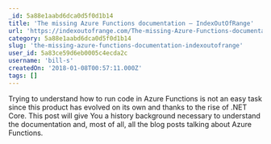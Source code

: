 ```yaml
---
_id: 5a88e1aabd6dca0d5f0d1b14
title: 'The missing Azure Functions documentation – IndexOutOfRange'
url: 'https://indexoutofrange.com/The-missing-Azure-Functions-documentation/'
category: 5a88e1aabd6dca0d5f0d1b14
slug: 'the-missing-azure-functions-documentation-indexoutofrange'
user_id: 5a83ce59d6eb0005c4ecda2c
username: 'bill-s'
createdOn: '2018-01-08T00:57:11.000Z'
tags: []
---
```


Trying to understand how to run code in Azure Functions is not an easy task since this product has evolved on its own and thanks to the rise of .NET Core. This post will give You a history background necessary to understand the documentation and, most of all, all the blog posts talking about Azure Functions.
